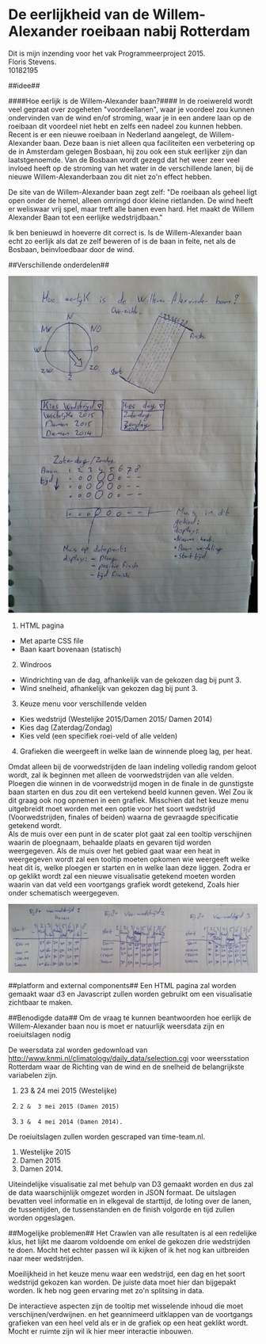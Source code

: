 # De eerlijkheid van de Willem-Alexander roeibaan nabij Rotterdam
Dit is mijn inzending voor het vak Programmeerproject 2015.  
Floris Stevens. 	
10182195

##idee##

####Hoe eerlijk is de Willem-Alexander baan?####
In de roeiwereld wordt veel gepraat over zogeheten "voordeellanen", waar je voordeel zou kunnen ondervinden van de wind en/of stroming, waar je in een andere laan op de roeibaan dit voordeel niet hebt en zelfs een nadeel zou kunnen hebben.  Recent is er een nieuwe roeibaan in Nederland aangelegt, de Willem-Alexander baan. Deze baan is niet alleen qua faciliteiten een verbetering op de in Amsterdam gelegen Bosbaan, hij zou ook een stuk eerlijker zijn dan laatstgenoemde. Van de Bosbaan wordt gezegd dat het weer zeer veel invloed heeft op de stroming van het water in de  verschillende lanen, bij de nieuwe Willem-Alexanderbaan zou dit niet zo'n effect hebben.

De site van de Willem-Alexander baan zegt zelf:
"De roeibaan als geheel ligt open onder de hemel, alleen omringd door kleine rietlanden. De wind heeft er weliswaar vrij spel, maar treft alle banen even hard. Het maakt de Willem Alexander Baan tot een eerlijke wedstrijdbaan."

Ik ben benieuwd in hoeverre dit correct is. Is de Willem-Alexander baan echt zo eerlijk als dat ze zelf beweren of is de baan in feite, net als
de Bosbaan, beinvloedbaar door de wind.

##Verschillende onderdelen##

![dag grafiek](doc/schets_dag.jpg)

1. HTML pagina
  * Met aparte CSS file
  * Baan kaart bovenaan (statisch)
2. Windroos
  * Windrichting van de dag, afhankelijk van de gekozen dag bij punt 3.
  * Wind snelheid, afhankelijk van gekozen dag bij punt 3. 
3. Keuze menu voor verschillende velden
  * Kies wedstrijd (Westelijke 2015/Damen 2015/ Damen 2014)
  * Kies dag (Zaterdag/Zondag)
  * Kies veld (een specifiek roei-veld of alle velden)
4. Grafieken die weergeeft in welke laan de winnende ploeg lag, per heat.

Omdat alleen bij de voorwedstrijden de laan indeling volledig random geloot wordt, zal ik beginnen met alleen de voorwedstrijden van alle velden. Ploegen die winnen in de voorwedstrijd mogen in de finale in de gunstigste baan starten en dus zou dit een vertekend beeld kunnen geven. Wel Zou ik dit graag ook nog opnemen in een grafiek. Misschien dat het keuze menu uitgebreidt moet worden met een optie voor het soort wedstrijd (Voorwedstrijden, finales of beiden) waarna de gevraagde specificatie getekend wordt.  
Als de muis over een punt in de scater plot gaat zal een tooltip verschijnen waarin de ploegnaam, behaalde plaats en gevaren tijd worden weergegeven. Als de muis over het gebied gaat waar een heat in weergegeven wordt zal een tooltip moeten opkomen wie weergeeft welke heat dit is, welke ploegen er starten en in welke laan deze liggen. Zodra er op geklikt wordt zal een nieuwe visualisatie getekend moeten worden waarin van dat veld een voortgangs grafiek wordt getekend, Zoals hier onder schematisch weergegeven.

![veld grafiek](doc/schets_veld.jpg)


##platform and external components##
Een HTML pagina zal worden gemaakt waar d3 en Javascript zullen worden gebruikt om een visualisatie zichtbaar te maken.

##Benodigde data##
Om de vraag te kunnen beantwoorden hoe eerlijk de Willem-Alexander baan nou is moet er natuurlijk weersdata zijn en roeiuitslagen nodig

De weersdata zal worden gedownload van http://www.knmi.nl/climatology/daily_data/selection.cgi voor weersstation Rotterdam waar de Richting van
de wind en de snelheid de belangrijkste variabelen zijn.  
  1.	23 & 24 mei 2015 (Westelijke)
  2.	 2 &  3 mei 2015 (Damen 2015)
  3.	 3 &  4 mei 2014 (Damen 2014).

De roeiuitslagen zullen worden gescraped van time-team.nl.  
  1.	Westelijke 2015
  2.	Damen 2015
  3.	Damen 2014.

Uiteindelijke visualisatie zal met behulp van D3 gemaakt worden en dus zal de data waarschijnlijk omgezet worden in JSON formaat.
De uitslagen bevatten veel informatie en in elkgeval de starttijd, de loting over de lanen, de tussentijden, de tussenstanden en de finish volgorde en tijd zullen worden opgeslagen.


##Mogelijke problemen##
Het Crawlen van alle resultaten is al een redelijke klus, het lijkt me daarom voldoende om enkel de gekozen drie wedstrijden te doen. Mocht het echter passen wil ik kijken of ik het nog kan uitbreiden naar meer wedstrijden.

Moeilijkheid in het keuze menu waar een wedstrijd, een dag en het soort wedstrijd gekozen kan worden. De juiste data moet hier dan bijgepakt worden. Ik heb nog geen ervaring met zo'n splitsing in data.

De interactieve aspecten zijn de tooltip met wisselende inhoud die moet verschijnen/verdwijnen. en het geannimeerd uitklappen van de voortgangs grafieken van een heel veld als er in de grafiek op een heat geklikt wordt. Mocht er ruimte zijn wil ik hier meer interactie inbouwen.
